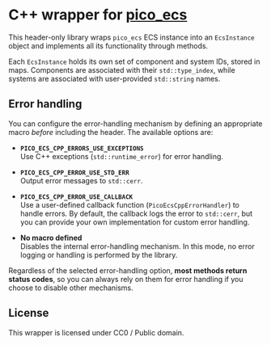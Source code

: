 # C++ wrapper for [pico_ecs](https://github.com/empyreanx/pico_headers/blob/main/pico_ecs.h)

This header-only library wraps `pico_ecs` ECS instance into an `EcsInstance` object and implements all its functionality through methods.

Each `EcsInstance` holds its own set of component and system IDs, stored in maps. Components are associated with their `std::type_index`, while systems are associated with user-provided `std::string` names.

## Error handling

You can configure the error-handling mechanism by defining an appropriate macro *before* including the header. The available options are:

- **`PICO_ECS_CPP_ERRORS_USE_EXCEPTIONS`**  
  Use C++ exceptions (`std::runtime_error`) for error handling.

- **`PICO_ECS_CPP_ERROR_USE_STD_ERR`**  
  Output error messages to `std::cerr`. 

- **`PICO_ECS_CPP_ERROR_USE_CALLBACK`**  
  Use a user-defined callback function (`PicoEcsCppErrorHandler`) to handle errors. By default, the callback logs the error to `std::cerr`, but you can provide your own implementation for custom error handling.

- **No macro defined**  
  Disables the internal error-handling mechanism. In this mode, no error logging or handling is performed by the library.

Regardless of the selected error-handling option, __most methods return status codes__, so you can always rely on them for error handling if you choose to disable other mechanisms.

## License

This wrapper is licensed under CC0 / Public domain.